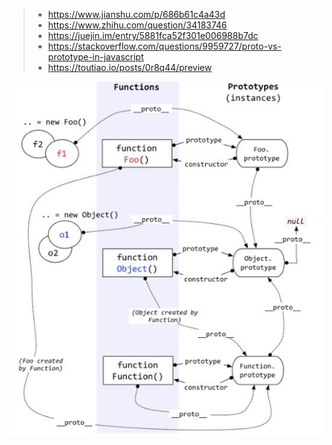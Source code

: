 > - https://www.jianshu.com/p/686b61c4a43d
> - https://www.zhihu.com/question/34183746
> - https://juejin.im/entry/5881fca52f301e006988b7dc
> - https://stackoverflow.com/questions/9959727/proto-vs-prototype-in-javascript
> - https://toutiao.io/posts/0r8q44/preview

![prototype](/javascript/oop/imgs/prototype.jpg)
